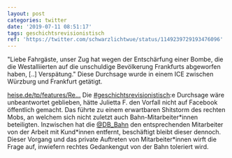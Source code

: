 ```yaml
---
layout: post
categories: twitter
date: '2019-07-11 08:51:17'
tags: geschichtsrevisionistisch
ref: 'https://twitter.com/schwarzlichtwue/status/1149239729193476096'
---
```

"Liebe Fahrgäste, unser Zug hat wegen der Entschärfung einer Bombe, die die Westalliierten auf die unschuldige Bevölkerung Frankfurts abgeworfen haben, [..] Verspätung." Diese Durchsage wurde in einem ICE zwischen Würzburg und Frankfurt getätigt. 

[heise.de/tp/features/Re…](https://www.heise.de/tp/features/Rechter-Shitstorm-nach-Nazi-Durchsage-im-ICE-4467647.html)
Die [#geschichtsrevisionistisch](/t/geschichtsrevisionistisch):e Durchsage wäre unbeantwortet geblieben, hätte Julietta F. den Vorfall nicht auf Facebook öffentlich gemacht. Das führte zu einem erwartbaren  Shitstorm des rechten Mobs, an welchem sich nicht zuletzt auch Bahn-Mitarbeiter\*innen beteiligten. 
Inzwischen hat die [@DB_Bahn](https://twitter.com/DB_Bahn) den entsprechenden Mitarbeiter von der Arbeit mit Kund\*innen entfernt, beschäftigt bleibt dieser dennoch. Dieser Vorgang und das private Auftreten von Mitarbeiter\*innen wirft die Frage auf, inwiefern rechtes Gedankengut von der Bahn toleriert wird. 